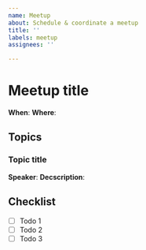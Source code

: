 ```yaml
---
name: Meetup
about: Schedule & coordinate a meetup
title: ''
labels: meetup
assignees: ''

---
```


# Meetup title

**When**: <When it will take place>
**Where**: <Where it will take place>

## Topics

### Topic title
**Speaker**: <name of the speaker>
**Decscription**: <topic description>

## Checklist
- [ ] Todo 1
- [ ] Todo 2
- [ ] Todo 3
